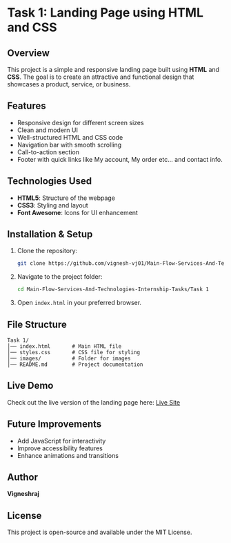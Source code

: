 # Task 1: Landing Page using HTML and CSS

## Overview
This project is a simple and responsive landing page built using **HTML** and **CSS**. The goal is to create an attractive and functional design that showcases a product, service, or business.

## Features
- Responsive design for different screen sizes
- Clean and modern UI
- Well-structured HTML and CSS code
- Navigation bar with smooth scrolling
- Call-to-action section
- Footer with quick links like My account, My order etc... and contact info.

## Technologies Used
- **HTML5**: Structure of the webpage
- **CSS3**: Styling and layout
- **Font Awesome**: Icons for UI enhancement

## Installation & Setup
1. Clone the repository:
   ```sh
   git clone https://github.com/vignesh-vj01/Main-Flow-Services-And-Technologies-Internship-Tasks.git
   ```
2. Navigate to the project folder:
   ```sh
   cd Main-Flow-Services-And-Technologies-Internship-Tasks/Task 1
   ```
3. Open `index.html` in your preferred browser.

## File Structure
```
Task 1/
│── index.html       # Main HTML file
│── styles.css       # CSS file for styling
│── images/          # Folder for images
│── README.md        # Project documentation
```

## Live Demo
Check out the live version of the landing page here: [Live Site](https://blooming-fiesta.netlify.app/)

## Future Improvements
- Add JavaScript for interactivity
- Improve accessibility features
- Enhance animations and transitions

## Author
**Vigneshraj**

## License
This project is open-source and available under the MIT License.
